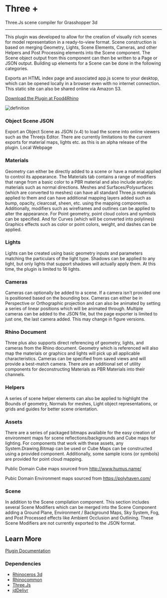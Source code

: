 # Three +

Three.Js scene compiler for Grasshopper 3d

---

This plugin was developed to allow for the creation of visually rich scenes for model representation in a ready-to-view format. Scene construction is based on merging Geometry, Lights, Scene Elements, Cameras, and other Helpers and Post Processing elements into the Scene component. The Scene object output from this component can then be written to a Page or JSON output. Building up elements for a Scene can be done in the following categories.

Exports an HTML index page and associated app.js scene to your desktop, which can be opened locally in a browser even with no internet connection. This static site can also be shared online via Amazon S3.

[Download the Plugin at Food4Rhino](https://www.food4rhino.com/en/app/three)


![definition](https://user-images.githubusercontent.com/25797596/159863476-469e0dad-76a9-4b71-b3b8-c39fe8cf5ac8.png)


### Object Scene JSON

Export an Object Scene as JSON (v.4) to load the scene into online viewers such as the Threejs Editor. There are currently limitations to the current exports for material maps, lights etc. as this is an alpha release of the plugin.
Local Webpage

### Materials

Geometry can either be directly added to a scene or have a material applied to control its appearance. The Materials tab contains a range of modifiers that range from a basic color to a PBR material and also include analytic materials such as normal directions. Meshes and Surfaces/Polysurfaces (which are converted to meshes) can have all standard Three.js materials applied to them and can have additional mapping layers added such as bump, opacity, clearcoat, sheen, etc. using the mapping components. Additionally, modifiers such as wireframes and outlines can be applied to alter the appearance. For Point geometry, point cloud colors and symbols can be specified. And for Curves (which will be converted into polylines) Graphics effects such as color or point colors, weight, and dashes can be applied. 

### Lights

Lights can be created using basic geometry inputs and parameters matching the particulars of the light type. Shadows can be applied to any light, but only lights that support shadows will actually apply them. At this time, the plugin is limited to 16 lights.

### Cameras

Cameras can optionally be added to a scene. If a camera isn't provided one is positioned based on the bounding box. Cameras can either be in Perspective or Orthographic projection and can also be animated by setting a series of linear positions which will be animated through. Multiple cameras can be added to the JSON file, but the page exporter is limited to just one, the last camera added. This may change in figure versions.

### Rhino Document

Three plus also supports direct referencing of geometry, lights, and cameras from the Rhino document. Geometry which is referenced will also map the materials or graphics and lights will pick up all applicable characteristics. Cameras can be specified from saved views and will provide a best-match camera. There are an additional set of utility components for deconstructing Materials as PBR Materials into their channels. 

### Helpers

A series of scene helper elements can also be applied to highlight the Bounds of geometry, Normals for meshes, Light object representations, or grids and guides for better scene orientation.

### Assets

There are a series of packaged bitmaps available for the easy creation of environment maps for scene reflections/backgrounds and Cube maps for lighting. For components that work with these assets, any System.Drawing.Bitmap can be used or Cube Maps can be constructed using a provided component. Additionally, some sample icons (or symbols) are provided for point cloud mapping. 

Public Domain Cube maps sourced from http://www.humus.name/

Pubic Domain Environment maps sourced from https://polyhaven.com/

### Scene

In addition to the Scene compilation component. This section includes several Scene Modifiers which can be merged into the Scene Component adding a Ground Plane, Environment / Background Maps, Sky System, Fog, and Post Processed effects like Ambient Occlusion and Outlining. These Scene Modifiers are not currently exported to the JSON format. 


## Learn More

[Plugin Documentation](https://interopxyz.gitbook.io/three-plus/)

### Dependencies
 - [Rhinoceros 3d](https://www.rhino3d.com/)
 - [Rhinocommon](https://www.nuget.org/packages/RhinoCommon/5.12.50810.13095)
 - [Three.Js](https://threejs.org/)
 - [jdDelivr](https://cdn.jsdelivr.net/npm/three@0.136.0/)

